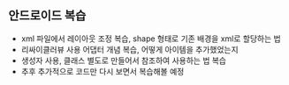 ## 안드로이드 복습
- xml 파일에서 레이아웃 조정 복습, shape 형태로 기존 배경을 xml로 할당하는 법
- 리싸이클러뷰 사용 어댑터 개념 복습, 어떻게 아이템을 추가했었는지 
- 생성자 사용, 클래스 별도로 만들어서 참조하여 사용하는 법 복습
- 추후 추가적으로 코드만 다시 보면서 복습해볼 예정